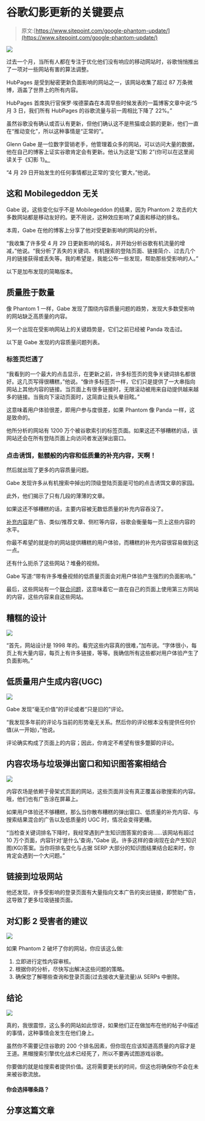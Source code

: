 # 谷歌幻影更新的关键要点

> 原文:[https://www.sitepoint.com/google-phantom-update/](https://www.sitepoint.com/google-phantom-update/)

![](../Images/4c0e5bacf8401d94cf26b7d422477038.png)

过去一个月，当所有人都在专注于优化他们没有响应的移动网站时，谷歌悄悄推出了一项对一些网站有害的算法调整。

HubPages 是受到秘密更新负面影响的网站之一，该网站收集了超过 87 万条微博，涵盖了世界上的所有内容。

HubPages 首席执行官保罗·埃德蒙森在本周早些时候发表的一篇博客文章中说:“5 月 3 日，我们所有 HubPages 的谷歌流量与前一周相比下降了 22%。”

虽然谷歌没有确认或否认有更新，但他们确认这不是熊猫或企鹅的更新，他们一直在“推动变化”，所以这种事情是“正常的”。

Glenn Gabe 是一位数字营销老手，他管理着众多的网站，可以访问大量的数据，他在自己的博客上证实谷歌肯定会有更新。他认为这是“幻影 2”(你可以在这里阅读关于《幻影 1》[。](http://www.hmtweb.com/marketing-blog/penguin-2-google-phantom-update-may-2013/)

“4 月 29 日开始发生的任何事情都比正常的‘变化’要大，”他说。

## 这和 Mobilegeddon 无关

Gabe 说，这些变化似乎不是 Mobilegeddon 的结果，因为 Phantom 2 攻击的大多数网站都是移动友好的。更不用说，这种效应影响了桌面和移动的排名。

本周，Gabe 在他的博客上分享了他对受更新影响的网站的分析。

“我收集了许多受 4 月 29 日更新影响的域名，并开始分析谷歌有机流量的增减，”他说。“我分析了丢失的关键词、有机搜索的登陆页面、链接简介、过去几个月的链接获得或丢失等。我的希望是，我能公布一些发现，帮助那些受影响的人。”

以下是加布发现的简略版本。

## 质量胜于数量

像 Phantom 1 一样，Gabe 发现了围绕内容质量问题的趋势，发现大多数受影响的网站缺乏高质量的内容。

另一个出现在受影响网站上的关键趋势是，它们之前已经被 Panda 攻击过。

以下是 Gabe 发现的内容质量问题列表。

### 标签页烂透了

“我看到的一个最大的点击显示，在更新之前，许多标签页的竞争关键词排名都很好。这几页写得很糟糕，”他说。“像许多标签页一样，它们只是提供了一大串指向网站上其他内容的链接。当页面上有很多链接时，无限滚动被用来自动提供越来越多的链接。当我向下滚动页面时，这简直让我头晕目眩。”

这意味着用户体验很差，即用户参与度很差，如果 Phantom 像 Panda 一样，这是致命的。

他所分析的网站有 1200 万个被谷歌索引的标签页面。如果这还不够糟糕的话，该网站还会在所有登陆页面上向访问者发送弹出窗口。

### 点击诱饵，骷髅般的内容和低质量的补充内容，天啊！

然后就出现了更多的内容质量问题。

Gabe 发现许多从有机搜索中掉出的顶级登陆页面是可怕的点击诱饵文章的家园。

此外，他们揭示了只有几段的薄薄的文章。

如果这还不够糟糕的话，主要内容被无数低质量的补充内容吞没了。

[补充内容](http://www.thesempost.com/supplementary-content-google-quality-raters-guidelines/)是广告、类似/推荐文章、侧栏等内容，谷歌会衡量每一页上这些内容的水平。

你最不希望的就是你的网站提供糟糕的用户体验，而糟糕的补充内容很容易做到这一点。

还有什么扼杀了这些网站？堆叠的视频。

Gabe 写道:“带有许多堆叠视频的低质量页面会对用户体验产生强烈的负面影响。”

最后，这些网站有一个[联合问题](http://searchenginewatch.com/sew/how-to/2348110/more-panda-40-findings-syndication-user-engagement-indexation-keyword-hoarding)，这意味着它一直在自己的页面上使用第三方网站的内容，这些内容来自这些网站。

## 糟糕的设计

![](../Images/d3d49ed5f6ed75ae72e177ebfe6ddd41.png)

“首先，网站设计是 1998 年的。看完这些内容真的很难，”加布说。“字体很小，每页上有大量内容，每页上有许多链接，等等。我确信所有这些都对用户体验产生了负面影响。”

## 低质量用户生成内容(UGC)

![](../Images/0f0464f60c658aa0ba3edbc7fb547a4a.png)

Gabe 发现“毫无价值”的评论或者“只是旧的”评论。

“我发现多年前的评论与当前的形势毫无关系。然后你的评论根本没有提供任何价值(从一开始)，”他说。

评论确实构成了页面上的内容；因此，你肯定不希望有很多蹩脚的评论。

## 内容农场与垃圾弹出窗口和知识图答案相结合

![](../Images/fd7cf57281e25025952266ee7ce28d82.png)

内容农场是依赖于骨架式页面的网站，这些页面并没有真正覆盖谷歌搜索的内容。哦，他们也有广告涂在屏幕上。

如果用户体验还不够糟糕，那么当你散布糟糕的弹出窗口、低质量的补充内容、与搜索结果混合的广告以及低质量的 UGC 时，情况会变得更糟。

“当检查关键词排名下降时，我经常遇到产生知识图答案的查询……该网站有超过 10 万个页面，内容针对‘是什么’查询，”Gabe 说。许多这样的查询现在会产生知识图(KG)答案。当你将排名变化与占据 SERP 大部分的知识图结果结合起来时，你肯定会遇到一个大问题。”

## 链接到垃圾网站

他还发现，许多受影响的登录页面有大量指向文本广告的突出链接，即赞助广告，这导致了更多垃圾链接页面。

## 对幻影 2 受害者的建议

![](../Images/664fa7d96fbc368b7c592eca1bcf2a04.png)

如果 Phantom 2 破坏了你的网站，你应该这么做:

1.  立即进行定性内容审核。
2.  根据你的分析，尽快写出解决这些问题的策略。
3.  确保您了解哪些查询和登录页面(过去接收大量流量)从 SERPs 中删除。

## 结论

![](../Images/42fa1ac96a150d88f5d1641fc892c7ea.png)

真的，我很震惊，这么多的网站如此惊讶，如果他们正在做加布在他的帖子中描述的事情，这种事情会发生在他们身上。

虽然你不需要记住谷歌的 200 个排名因素，但你现在应该知道高质量的内容才是王道。黑帽搜索引擎优化战术已经死了，所以不要再试图游戏谷歌。

你要做的就是给搜索者提供价值。这将需要更长的时间，但这也将确保你不会在未来被谷歌流放。

#### 你会选择哪条路？

## 分享这篇文章